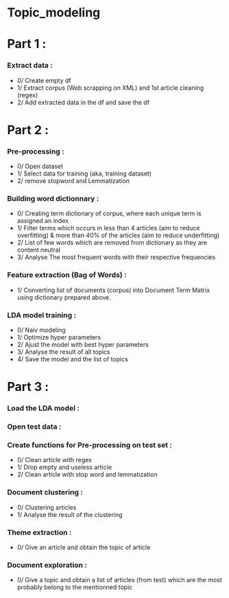 # Topic_modeling

# Part 1 :
### Extract data :
- 0/ Create empty df
- 1/ Extract corpus (Web scrapping on XML) and 1st article cleaning (regex)
- 2/ Add extracted data in the df and save the df




# Part 2 :
### Pre-processing :
- 0/ Open dataset
- 1/ Select data for training (aka, training dataset)
- 2/ remove stopword and Lemmatization


### Building word dictionnary :
- 0/ Creating term dictionary of corpus, where each unique term is assigned an index
- 1/ Filter terms which occurs in less than 4 articles (aim to reduce overfitting) & more than 40% of the articles (aim to reduce underfitting)
- 2/ List of few words which are removed from dictionary as they are content neutral
- 3/ Analyse The most frequent words with their respective frequencies


### Feature extraction (Bag of Words) : 
- 1/ Converting list of documents (corpus) into Document Term Matrix using dictionary prepared above.


### LDA model training :
- 0/ Naiv modeling
- 1/ Optimize hyper parameters
- 2/ Ajust the model with best hyper parameters 
- 3/ Analyse the result of all topics
- 4/ Save the model and the list of topics




# Part 3 :
### Load the LDA model :


### Open test data :


### Create functions for Pre-processing on test set :
- 0/ Clean article with regex
- 1/ Drop empty and useless article
- 2/ Clean article with stop word and lemmatization


### Document clustering :
- 0/ Clustering articles
- 1/ Analyse the result of the clustering


### Theme extraction :
- 0/ Give an article and obtain the topic of article


### Document exploration :
- 0/ Give a topic and obtain a list of articles (from test) which are the most probably belong to the mentionned topic
